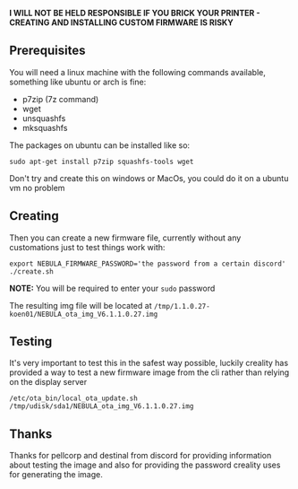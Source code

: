 **I WILL NOT BE HELD RESPONSIBLE IF YOU BRICK YOUR PRINTER - CREATING AND INSTALLING CUSTOM FIRMWARE IS RISKY**

## Prerequisites

You will need a linux machine with the following commands available, something like ubuntu or arch is fine:

- p7zip (7z command)
- wget
- unsquashfs
- mksquashfs

The packages on ubuntu can be installed like so:

```
sudo apt-get install p7zip squashfs-tools wget
```

Don't try and create this on windows or MacOs, you could do it on a ubuntu vm no problem

## Creating

Then you can create a new firmware file, currently without any customations just to test things work with:

```
export NEBULA_FIRMWARE_PASSWORD='the password from a certain discord'
./create.sh
```

**NOTE:** You will be required to enter your `sudo` password

The resulting img file will be located at `/tmp/1.1.0.27-koen01/NEBULA_ota_img_V6.1.1.0.27.img`

## Testing

It's very important to test this in the safest way possible, luckily creality has provided a way to test
a new firmware image from the cli rather than relying on the display server

```
/etc/ota_bin/local_ota_update.sh /tmp/udisk/sda1/NEBULA_ota_img_V6.1.1.0.27.img
```

## Thanks

Thanks for pellcorp and destinal from discord for providing information about testing the image and also for providing 
the password creality uses for generating the image.
